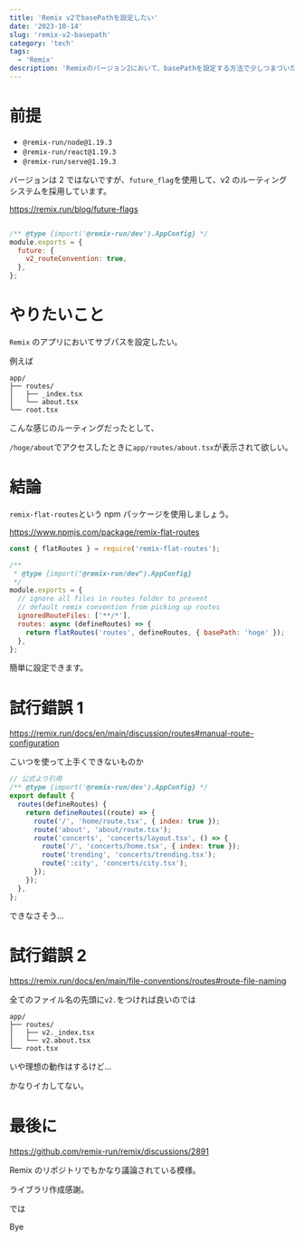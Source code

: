 ```yaml
---
title: 'Remix v2でbasePathを設定したい'
date: '2023-10-14'
slug: 'remix-v2-basepath'
category: 'tech'
tags:
  - 'Remix'
description: 'Remixのバージョン2において、basePathを設定する方法で少しつまづいたので備忘録として残します'
---
```


# 前提

- `@remix-run/node@1.19.3`
- `@remix-run/react@1.19.3`
- `@remix-run/serve@1.19.3`

バージョンは 2 ではないですが、`future_flag`を使用して、v2 のルーティングシステムを採用しています。

https://remix.run/blog/future-flags

```javascript:remix.config.js

/** @type {import('@remix-run/dev').AppConfig} */
module.exports = {
  future: {
    v2_routeConvention: true,
  },
};
```

# やりたいこと

`Remix` のアプリにおいてサブパスを設定したい。

例えば

```
app/
├── routes/
│   ├── _index.tsx
│   └── about.tsx
└── root.tsx
```

こんな感じのルーティングだったとして、

`/hoge/about`でアクセスしたときに`app/routes/about.tsx`が表示されて欲しい。

# 結論

`remix-flat-routes`という npm パッケージを使用しましょう。

https://www.npmjs.com/package/remix-flat-routes

```javascript:remix.config.js
const { flatRoutes } = require('remix-flat-routes');

/**
 * @type {import("@remix-run/dev").AppConfig}
 */
module.exports = {
  // ignore all files in routes folder to prevent
  // default remix convention from picking up routes
  ignoredRouteFiles: ['**/*'],
  routes: async (defineRoutes) => {
    return flatRoutes('routes', defineRoutes, { basePath: 'hoge' });
  },
};
```

簡単に設定できます。

# 試行錯誤 1

https://remix.run/docs/en/main/discussion/routes#manual-route-configuration

こいつを使って上手くできないものか

```javascript
// 公式より引用
/** @type {import('@remix-run/dev').AppConfig} */
export default {
  routes(defineRoutes) {
    return defineRoutes((route) => {
      route('/', 'home/route.tsx', { index: true });
      route('about', 'about/route.tsx');
      route('concerts', 'concerts/layout.tsx', () => {
        route('/', 'concerts/home.tsx', { index: true });
        route('trending', 'concerts/trending.tsx');
        route(':city', 'concerts/city.tsx');
      });
    });
  },
};
```

できなさそう…

# 試行錯誤 2

https://remix.run/docs/en/main/file-conventions/routes#route-file-naming

全てのファイル名の先頭に`v2.`をつければ良いのでは

```
app/
├── routes/
│   ├── v2._index.tsx
│   └── v2.about.tsx
└── root.tsx
```

いや理想の動作はするけど…

かなりイカしてない。

# 最後に

https://github.com/remix-run/remix/discussions/2891

Remix のリポジトリでもかなり議論されている模様。

ライブラリ作成感謝。

では

Bye
